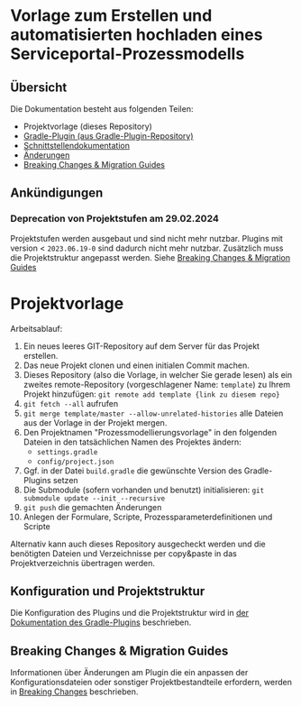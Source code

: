 # Vorlage zum Erstellen und automatisierten hochladen eines Serviceportal-Prozessmodells

## Übersicht
Die Dokumentation besteht aus folgenden Teilen:

* Projektvorlage (dieses Repository)
* [Gradle-Plugin (aus Gradle-Plugin-Repository)](plugin.md)
* [Schnittstellendokumentation](schnittstelle.md) 
* [Änderungen](changelog.md)
* [Breaking Changes & Migration Guides](migration.md)

## Ankündigungen

### Deprecation von Projektstufen am 29.02.2024

Projektstufen werden ausgebaut und sind nicht mehr nutzbar. Plugins mit version < `2023.06.19-0`
sind dadurch nicht mehr nutzbar. Zusätzlich muss die Projektstruktur angepasst werden.
Siehe [Breaking Changes & Migration Guides](migration.md) 

# Projektvorlage

Arbeitsablauf:

1. Ein neues leeres GIT-Repository auf dem Server für das Projekt erstellen. 
1. Das neue Projekt clonen und einen initialen Commit machen.
1. Dieses Repository (also die Vorlage, in welcher Sie gerade lesen) als ein zweites remote-Repository 
(vorgeschlagener Name: `template`) zu Ihrem Projekt hinzufügen: `git remote add template {link zu diesem repo}`
1. `git fetch --all` aufrufen
1. `git merge template/master --allow-unrelated-histories` alle Dateien aus der Vorlage in der Projekt mergen.
1. Den Projektnamen "Prozessmodellierungsvorlage" in den folgenden Dateien in den tatsächlichen Namen des Projektes ändern:
   - `settings.gradle`
   - `config/project.json`
1. Ggf. in der Datei `build.gradle` die gewünschte Version des Gradle-Plugins setzen     
1. Die Submodule (sofern vorhanden und benutzt) initialisieren: `git submodule update --init --recursive`
1. `git push` die gemachten Änderungen
1. Anlegen der Formulare, Scripte, Prozessparameterdefinitionen und Scripte 

Alternativ kann auch dieses Repository ausgecheckt werden und die benötigten Dateien 
und Verzeichnisse per copy&paste in das Projektverzeichnis übertragen werden.

## Konfiguration und Projektstruktur

Die Konfiguration des Plugins und die Projektstruktur wird in 
[der Dokumentation des Gradle-Plugins](plugin.md) beschrieben.

## Breaking Changes & Migration Guides

Informationen über Änderungen am Plugin die ein anpassen der Konfigurationsdateien 
oder sonstiger Projektbestandteile erfordern, werden in [Breaking Changes](migration.md) beschrieben.
